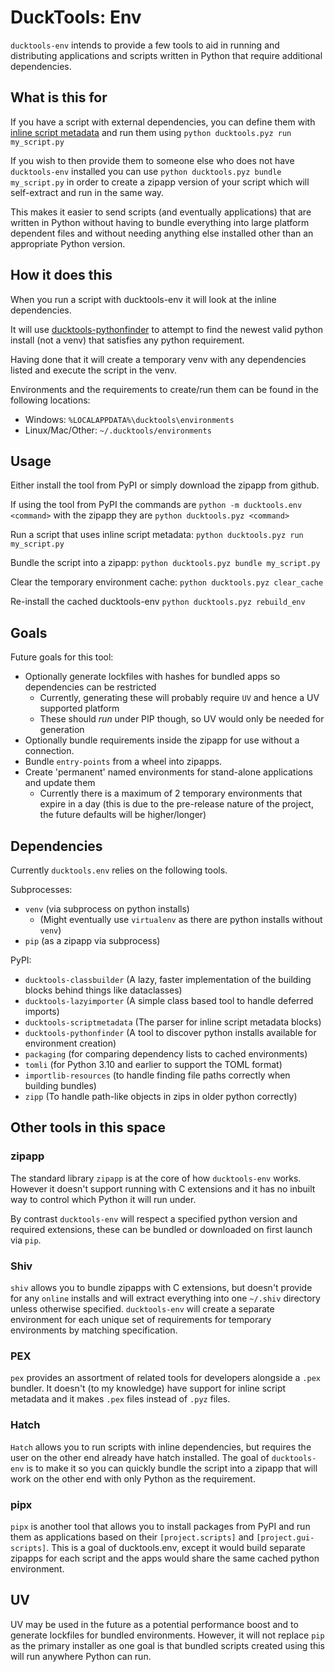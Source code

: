 # DuckTools: Env #

`ducktools-env` intends to provide a few tools to aid in running and distributing
applications and scripts written in Python that require additional dependencies.

## What is this for ##

If you have a script with external dependencies, you can define them with 
[inline script metadata](https://packaging.python.org/en/latest/specifications/inline-script-metadata/#inline-script-metadata)
and run them using
`python ducktools.pyz run my_script.py`

If you wish to then provide them to someone else who does not have `ducktools-env` installed
you can use
`python ducktools.pyz bundle my_script.py`
in order to create a zipapp version of your script which will self-extract and run in the same
way.

This makes it easier to send scripts (and eventually applications) that are written in Python
without having to bundle everything into large platform dependent files and without needing
anything else installed other than an appropriate Python version.

## How it does this ##

When you run a script with ducktools-env it will look at the inline dependencies.

It will use [ducktools-pythonfinder](https://github.com/DavidCEllis/ducktools-pythonfinder) to attempt
to find the newest valid python install (not a venv) that satisfies any python requirement.

Having done that it will create a temporary venv with any dependencies listed and execute the script in the
venv.

Environments and the requirements to create/run them can be found in the following locations:

* Windows: `%LOCALAPPDATA%\ducktools\environments`
* Linux/Mac/Other: `~/.ducktools/environments`

## Usage ##

Either install the tool from PyPI or simply download the zipapp from github.

If using the tool from PyPI the commands are `python -m ducktools.env <command>` 
with the zipapp they are `python ducktools.pyz <command>` 

Run a script that uses inline script metadata:
`python ducktools.pyz run my_script.py`

Bundle the script into a zipapp:
`python ducktools.pyz bundle my_script.py`

Clear the temporary environment cache:
`python ducktools.pyz clear_cache`

Re-install the cached ducktools-env
`python ducktools.pyz rebuild_env`

## Goals ##

Future goals for this tool:

* Optionally generate lockfiles with hashes for bundled apps so dependencies can be restricted
  * Currently, generating these will probably require `UV` and hence a UV supported platform
  * These should *run* under PIP though, so UV would only be needed for generation
* Optionally bundle requirements inside the zipapp for use without a connection.
* Bundle `entry-points` from a wheel into zipapps.
* Create 'permanent' named environments for stand-alone applications and update them
  * Currently there is a maximum of 2 temporary environments that expire in a day
    (this is due to the pre-release nature of the project, the future defaults will be higher/longer)

## Dependencies ##

Currently `ducktools.env` relies on the following tools.

Subprocesses:
* `venv` (via subprocess on python installs)
  * (Might eventually use `virtualenv` as there are python installs without `venv`)
* `pip` (as a zipapp via subprocess)

PyPI: 
* `ducktools-classbuilder` (A lazy, faster implementation of the building blocks behind things like dataclasses)
* `ducktools-lazyimporter` (A simple class based tool to handle deferred imports)
* `ducktools-scriptmetadata` (The parser for inline script metadata blocks)
* `ducktools-pythonfinder` (A tool to discover python installs available for environment creation)
* `packaging` (for comparing dependency lists to cached environments)
* `tomli` (for Python 3.10 and earlier to support the TOML format)
* `importlib-resources` (to handle finding file paths correctly when building bundles)
* `zipp`  (To handle path-like objects in zips in older python correctly)

## Other tools in this space ##

### zipapp ###

The standard library `zipapp` is at the core of how `ducktools-env` works. However it doesn't support
running with C extensions and it has no inbuilt way to control which Python it will run under.

By contrast `ducktools-env` will respect a specified python version and required extensions, these
can be bundled or downloaded on first launch via `pip`.

### Shiv ###

`shiv` allows you to bundle zipapps with C extensions, but doesn't provide for any `online` installs
and will extract everything into one `~/.shiv` directory unless otherwise specified. 
`ducktools-env` will create a separate environment for each unique set of requirements
for temporary environments by matching specification.

### PEX ###

`pex` provides an assortment of related tools for developers alongside a `.pex` bundler.
It doesn't (to my knowledge) have support for inline script metadata and it makes `.pex` files
instead of `.pyz` files.

### Hatch ###

`Hatch` allows you to run scripts with inline dependencies, but requires the user on the other end
already have hatch installed. The goal of `ducktools-env` is to make it so you can quickly bundle the script
into a zipapp that will work on the other end with only Python as the requirement.

### pipx ###

`pipx` is another tool that allows you to install packages from PyPI and run them as applications
based on their `[project.scripts]` and `[project.gui-scripts]`. This is a goal of ducktools.env, 
except it would build separate zipapps for each script and the apps would share the same cached 
python environment.

## UV ##

UV may be used in the future as a potential performance boost and to generate lockfiles for
bundled environments. However, it will not replace `pip` as the primary installer as one goal 
is that bundled scripts created using this will run anywhere Python can run.
